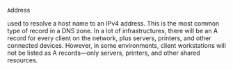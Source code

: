 

`A`ddress

used to resolve a host name to an IPv4 address. 
This is the most common type of record in a DNS zone. 
In a lot of infrastructures, there will be an A record for every client on the network, plus servers, printers, and other connected devices. 
However, in some environments, client workstations will not be listed as A records—only servers, printers, and other shared resources.

